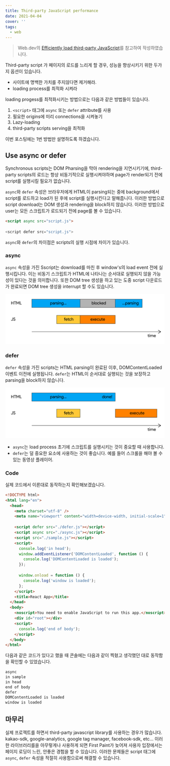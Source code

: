 ```yaml
---
title: Third-party JavaScript performance
date: 2021-04-04
cover: ''
tags:
  - web
---
```


> Web.dev의 [Efficiently load third-party JavaScript](https://web.dev/efficiently-load-third-party-javascript/)를 참고하여 작성하였습니다.

Third-party script 가 페이지의 로드를 느리게 할 경우, 성능을 향상시키기 위한 두가지 옵션이 있습니다.

- 사이트에 명백한 가치를 주지않다면 제거해라.
- loading process를 최적화 시켜라

loading progess를 최적화시키는 방법으로는 다음과 같은 방법들이 있습니다.

1. `<script>` 태그에 `async` 또는 `defer` attribute를 사용
2. 필요한 origins에 미리 connections을 시켜놓기
3. Lazy-loading
4. third-party scripts serving을 최적화

이번 포스팅에는 1번 방법만 설명하도록 하겠습니다.

## Use async or defer

Synchronous scripts는 DOM Pharsing을 막아 rendering을 지연시키기에, third-party scripts의 로드는 항상 비동기적으로 실행시켜야하며 page가 render되기 전에 script를 실행시킬 필요가 없습니다.

`async`와 `defer` 속성은 브라우저에게 HTML이 parsing되는 중에 background에서 script를 로드하고 load가 된 후에 script를 실행시킨다고 말해줍니다. 이러한 방법으로 script download는 DOM 생성과 rendering을 block하지 않습니다. 이러한 방법으로 user는 모든 스크립트가 로드되기 전에 page를 볼 수 있습니다.

```html
<script async src="script.js">

<script defer src="script.js">
```

`async`와 `defer`의 차이점은 scripts의 실행 시점에 차이가 있습니다.

### async

`async` 속성을 가진 Sscript는 download를 마친 후 window's의 load event 전에 실행시킵니다. 이는 비동기 스크립트가 HTML에 나타나는 순서대로 실행되지 않을 가능성이 있다는 것을 의미합니다. 또한 DOM tree 생성을 하고 있는 도중 script 다운로드가 완료되면 DOM tree 생성을 interrupt 할 수도 있습니다.

![](../images/async.png)

### defer

`defer` 속성을 가진 scripts는 HTML parsing이 완료된 이후, DOMContentLoaded 이벤트 이전에 실행됩니다. `defer`는 HTML이 순서대로 실행되는 것을 보장하고 parsing을 block하지 않습니다.

![](../images/defer.png)

- `async`는 load process 초기에 스크립트를 실행시키는 것이 중요할 때 사용합니다.
- `defer`는 덜 중요한 요소에 사용하는 것이 좋습니다. 예를 들어 스크롤을 해야 볼 수 있는 동영상 플레이어.

### Code

실제 코드에서 이론대로 동작하는지 확인해보겠습니다.

```html
<!DOCTYPE html>
<html lang="en">
  <head>
    <meta charset="utf-8" />
    <meta name="viewport" content="width=device-width, initial-scale=1" />

    <script defer src="./defer.js"></script>
    <script async src="./async.js"></script>
    <script src="./sample.js"></script>
    <script>
      console.log('in head');
      window.addEventListener('DOMContentLoaded', function () {
        console.log('DOMContentLoaded is loaded');
      });

      window.onload = function () {
        console.log('window is loaded');
      };
    </script>
    <title>React App</title>
  </head>
  <body>
    <noscript>You need to enable JavaScript to run this app.</noscript>
    <div id="root"></div>
    <script>
      console.log('end of body');
    </script>
  </body>
</html>
```

다음과 같은 코드가 있다고 했을 때 콘솔에는 다음과 같이 찍혔고 생각했던 대로 동작함을 확인할 수 있었습니다.

```
async
in sample
in head
end of body
defer
DOMContentLoaded is loaded
window is loaded
```

## 마무리

실제 프로젝트를 하면서 third-party javascript library를 사용하는 경우가 많습니다. kakao-sdk, google-analytics, google tag manager, facebook-sdk, etc... 이러한 라이브러리를을 아무렇게나 사용하게 되면 First Paint가 늦어져 사용자 입장에서는 페이지 로딩이 느린, 안좋은 경험을 할 수 있습니다. 이러한 문제들은 script 태그에 `async`, `defer` 속성을 적절히 사용함으로써 해결할 수 있습니다.
